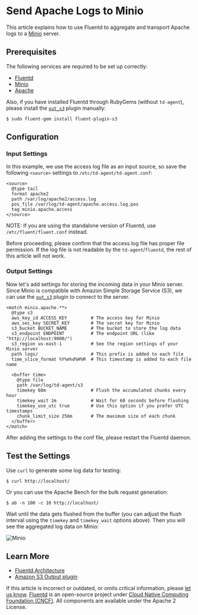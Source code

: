 # Send Apache Logs to Minio

This article explains how to use Fluentd to aggregate and transport Apache logs to a [Minio](https://www.minio.io) server.

## Prerequisites

The following services are required to be set up correctly:

* [Fluentd](../installation/)
* [Minio](https://minio.io/download/)
* [Apache](https://httpd.apache.org/)

Also, if you have installed Fluentd through RubyGems \(without `td-agent`\), please install the [`out_s3`](../output/s3.md) plugin manually:

```text
$ sudo fluent-gem install fluent-plugin-s3
```

## Configuration

### Input Settings

In this example, we use the access log file as an input source, so save the following `<source>` settings to `/etc/td-agent/td-agent.conf`:

```text
<source>
  @type tail
  format apache2
  path /var/log/apache2/access.log
  pos_file /var/log/td-agent/apache.access.log.pos
  tag minio.apache.access
</source>
```

NOTE: If you are using the standalone version of Fluentd, use `/etc/fluent/fluent.conf` instead.

Before proceeding, please confirm that the access log file has proper file permission. If the log file is not readable by the `td-agent`/`fluentd`, the rest of this article will not work.

### Output Settings

Now let's add settings for storing the incoming data in your Minio server. Since Minio is compatible with Amazon Simple Storage Service \(S3\), we can use the [`out_s3`](../output/s3.md) plugin to connect to the server.

```text
<match minio.apache.**>
  @type s3
  aws_key_id ACCESS_KEY         # The access key for Minio
  aws_sec_key SECRET_KEY        # The secret key for Minio
  s3_bucket BUCKET_NAME         # The bucket to store the log data
  s3_endpoint ENDPOINT          # The endpoint URL (like "http://localhost:9000/")
  s3_region us-east-1           # See the region settings of your Minio server
  path logs/                    # This prefix is added to each file
  time_slice_format %Y%m%d%H%M  # This timestamp is added to each file name

  <buffer time>
    @type file
    path /var/log/td-agent/s3
    timekey 60m                 # Flush the accumulated chunks every hour
    timekey_wait 1m             # Wait for 60 seconds before flushing
    timekey_use_utc true        # Use this option if you prefer UTC timestamps
    chunk_limit_size 256m       # The maximum size of each chunk
  </buffer>
</match>
```

After adding the settings to the conf file, please restart the Fluentd daemon.

## Test the Settings

Use `curl` to generate some log data for testing:

```text
$ curl http://localhost/
```

Or you can use the Apache Bench for the bulk request generation:

```text
$ ab -n 100 -c 10 http://localhost/
```

Wait until the data gets flushed from the buffer \(you can adjust the flush interval using the `timekey` and `timekey_wait` options above\). Then you will see the aggregated log data on Minio:

![Minio](../.gitbook/assets/minio-screenshot.png)

## Learn More

* [Fluentd Architecture](http://www.fluentd.org/architecture)
* [Amazon S3 Output plugin](../output/s3.md)

If this article is incorrect or outdated, or omits critical information, please [let us know](https://github.com/fluent/fluentd-docs-gitbook/issues?state=open). [Fluentd](http://www.fluentd.org/) is an open-source project under [Cloud Native Computing Foundation \(CNCF\)](https://cncf.io/). All components are available under the Apache 2 License.

